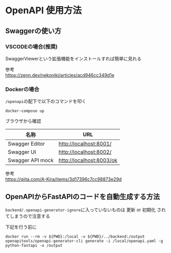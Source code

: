 # OpenAPI 使用方法

## Swaggerの使い方

### VSCODEの場合(推奨)

SwaggerViewerという拡張機能をインストールすれば簡単に見れる

参考  
https://zenn.dev/nekoniki/articles/acd946cc349d1e

### Dockerの場合

`/openapi`の配下で以下のコマンドを叩く

```
docker-compose up
```

ブラウザから確認

| 名称              | URL                         |
|-------------------|-----------------------------|
| Swagger Editor    | [http://localhost:8001/](http://localhost:8001/) |
| Swagger UI        | [http://localhost:8002/](http://localhost:8002/) |
| Swagger API mock  | [http://localhost:8003/ok](http://localhost:8003/ok) |


参考  
https://qiita.com/A-Kira/items/3d17396c7cc98873e29d

## OpenAPIからFastAPIのコードを自動生成する方法

`backend/.openapi-generator-ignore`に入っていないものは 更新 or 初期化 されてしまうので注意する

下記を行う前に

```
docker run --rm -v ${PWD}:/local -v ${PWD}/../backend:/output openapitools/openapi-generator-cli generate -i /local/openapi.yaml -g python-fastapi -o /output
```
